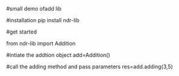 #small demo ofadd lib



#installation
pip install ndr-lib


#get started 

from ndr-lib import Addition

#intiate the addtion object
add=Addition()


#call the adding method and pass parameters
res=add.adding(3,5)